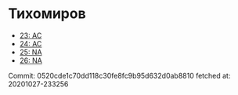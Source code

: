 # Тихомиров
- [23: AC](23.md)
- [24: AC](24.md)
- [25: NA](25.md)
- [26: NA](26.md)

Commit: 0520cde1c70dd118c30fe8fc9b95d632d0ab8810
 fetched at: 20201027-233256
